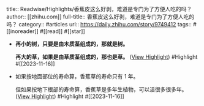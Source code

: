 title:: Readwise/Highlights/香蕉皮这么好剥，难道是专门为了方便人吃的吗？
author:: [[zhihu.com]]
full-title:: 香蕉皮这么好剥，难道是专门为了方便人吃的吗？
category:: #articles
url:: https://daily.zhihu.com/story/9749412
tags:: #[[inoreader]] #[[read]] #[[star]]

- **再小的树，只要是由木质茎组成的，那就是树。**
  
  **再大的草，如果是由草质茎组成的，那也是草。** ([View Highlight](https://read.readwise.io/read/01hfb1ppmxsqf819t7ftveew8f)) #Highlight #[[2023-11-16]]
- 如果按地面部位的寿命算，香蕉草的寿命只有 1 年。
  
  但如果按地下根部的寿命算，香蕉草是多年生植物，可以活很多很多年。 ([View Highlight](https://read.readwise.io/read/01hfb1qphcpbxavye7aysy2c28)) #Highlight #[[2023-11-16]]